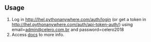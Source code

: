 ## Usage
1. Log in http://lhel.pythonanywhere.com/auth/login (or get a token in http://lhel.pythonanywhere.com/auth/api-token-auth/) using email=admin@celero.com.br and password=celero2018
2. Access [docs](http://lhel.pythonanywhere.com/docs) to more info.
